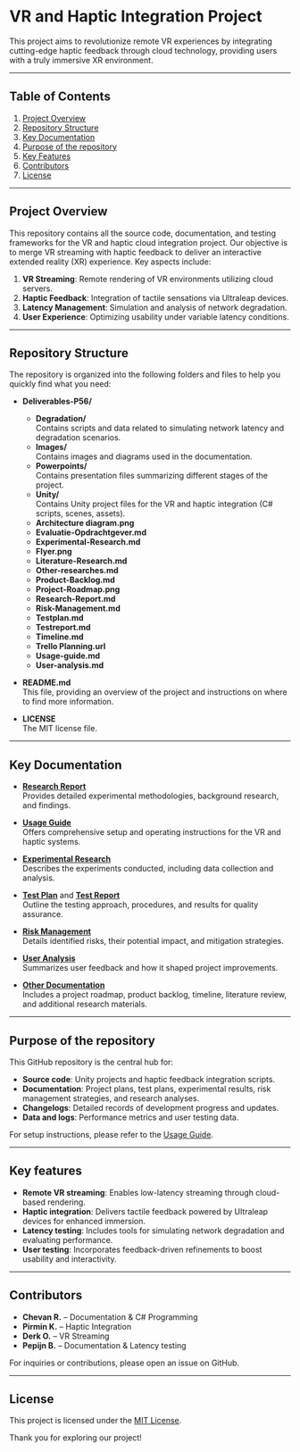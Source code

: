 # VR and Haptic Integration Project

This project aims to revolutionize remote VR experiences by integrating cutting-edge haptic feedback through cloud technology, providing users with a truly immersive XR environment.

---

## Table of Contents
1. [Project Overview](#project-overview)  
2. [Repository Structure](#repository-structure)  
3. [Key Documentation](#key-documentation)  
4. [Purpose of the repository](#purpose-of-the-repository)  
5. [Key Features](#key-features)  
6. [Contributors](#contributors)  
7. [License](#license)

---

## Project Overview
This repository contains all the source code, documentation, and testing frameworks for the VR and haptic cloud integration project. Our objective is to merge VR streaming with haptic feedback to deliver an interactive extended reality (XR) experience. Key aspects include:

1. **VR Streaming**: Remote rendering of VR environments utilizing cloud servers.  
2. **Haptic Feedback**: Integration of tactile sensations via Ultraleap devices.  
3. **Latency Management**: Simulation and analysis of network degradation.  
4. **User Experience**: Optimizing usability under variable latency conditions.

---

## Repository Structure
The repository is organized into the following folders and files to help you quickly find what you need:

- **Deliverables-P56/**  
  - **Degradation/**  
    Contains scripts and data related to simulating network latency and degradation scenarios.  
  - **Images/**  
    Contains images and diagrams used in the documentation.  
  - **Powerpoints/**  
    Contains presentation files summarizing different stages of the project.  
  - **Unity/**  
    Contains Unity project files for the VR and haptic integration (C# scripts, scenes, assets).  
  - **Architecture diagram.png**  
  - **Evaluatie-Opdrachtgever.md**  
  - **Experimental-Research.md**  
  - **Flyer.png**  
  - **Literature-Research.md**  
  - **Other-researches.md**  
  - **Product-Backlog.md**  
  - **Project-Roadmap.png**  
  - **Research-Report.md**  
  - **Risk-Management.md**  
  - **Testplan.md**  
  - **Testreport.md**  
  - **Timeline.md**  
  - **Trello Planning.url**  
  - **Usage-guide.md**  
  - **User-analysis.md**  

- **README.md**  
  This file, providing an overview of the project and instructions on where to find more information.  

- **LICENSE**  
  The MIT license file.

---

## Key Documentation

- [**Research Report**](Deliverables-P56/Research-Report.md)  
  Provides detailed experimental methodologies, background research, and findings.

- [**Usage Guide**](Deliverables-P56/Usage-guide.md)  
  Offers comprehensive setup and operating instructions for the VR and haptic systems.

- [**Experimental Research**](Deliverables-P56/Experimental-Research.md)  
  Describes the experiments conducted, including data collection and analysis.

- [**Test Plan**](Deliverables-P56/Testplan.md) and [**Test Report**](Deliverables-P56/Testreport.md)  
  Outline the testing approach, procedures, and results for quality assurance.

- [**Risk Management**](Deliverables-P56/Risk-Management.md)  
  Details identified risks, their potential impact, and mitigation strategies.

- [**User Analysis**](Deliverables-P56/User-analysis.md)  
  Summarizes user feedback and how it shaped project improvements.

- [**Other Documentation**](Deliverables-P56/)  
  Includes a project roadmap, product backlog, timeline, literature review, and additional research materials.

---

## Purpose of the repository
This GitHub repository is the central hub for:
- **Source code**: Unity projects and haptic feedback integration scripts.  
- **Documentation**: Project plans, test plans, experimental results, risk management strategies, and research analyses.  
- **Changelogs**: Detailed records of development progress and updates.  
- **Data and logs**: Performance metrics and user testing data.

For setup instructions, please refer to the [Usage Guide](Deliverables-P56/Usage-guide.md).

---

## Key features
- **Remote VR streaming**: Enables low-latency streaming through cloud-based rendering.  
- **Haptic integration**: Delivers tactile feedback powered by Ultraleap devices for enhanced immersion.  
- **Latency testing**: Includes tools for simulating network degradation and evaluating performance.  
- **User testing**: Incorporates feedback-driven refinements to boost usability and interactivity.

---

## Contributors
- **Chevan R.** – Documentation & C# Programming  
- **Pirmin K.** – Haptic Integration  
- **Derk O.** – VR Streaming  
- **Pepijn B.** – Documentation & Latency testing  

For inquiries or contributions, please open an issue on GitHub.

---

## License
This project is licensed under the [MIT License](LICENSE).

Thank you for exploring our project!
